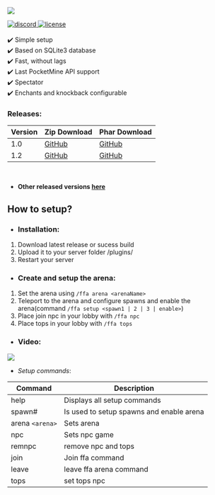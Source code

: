 <a align="center"><img src="https://github.com/PocketmineSmashPE/KFA/blob/master/logo.png"></img></a>

<div align="left">
	<a href="https://discord.gg/">
        <img src="https://img.shields.io/badge/chat-on%20discord-7289da.svg" alt="discord">
    </a>
    <a href="https://github.com/PocketmineSmashPE/KFA/blob/master/LICENSE">
        <img src="https://img.shields.io/badge/license-Apache%20License%202.0-yellowgreen.svg" alt="license">
    </a>
    <br><br>
    ✔️ Simple setup
    <br>
    ✔️ Based on SQLite3 database
    <br>
    ✔️ Fast, without lags
    <br>
    ✔️ Last PocketMine API support
    <br>
    ✔️ Spectator
    <br>
    ✔️ Enchants and knockback configurable
    <br>
    
</div>

### Releases:

| Version | Zip Download | Phar Download |
| --- | --- | --- |
| 1.0 | [GitHub](https://github.com/PocketmineSmashPE/KFA/releases/download/1.0/KFA.zip) | [GitHub](https://github.com/PocketmineSmashPE/KFA/releases/download/1.0/KFA_v1.0-beta.phar) |
| 1.2 | [GitHub](https://github.com/PocketmineSmashPE/KFA/archive/1.2-beta.zip) | [GitHub](https://github.com/PocketmineSmashPE/KFA/releases/download/1.2-beta/KFA_v1.2-beta.phar) |
<br>

- **Other released versions [here](https://github.com/PocketmineSmashPE/KFA/releases/)**

<div align="left">
	<h2>How to setup?</h2>
</div>

 - <h3>Installation:</h3>
 1. Download latest release or sucess build
 2. Upload it to your server folder /plugins/
 3. Restart your server

-  <h3>Create and setup the arena:</h3>
1. Set the arena using `/ffa arena <arenaName>`
2. Teleport to the arena and configure spawns and enable the arena(command `/ffa setup <spawn1 | 2 | 3 | enable>`)
3. Place join npc in your lobby with `/ffa npc`
4. Place tops in your lobby with `/ffa tops`

- <h3>Video:</h3>

<a align="center" href="https://www.youtube.com/watch?v=geXA9spiQSI&t=5s"><img src="https://d12swbtw719y4s.cloudfront.net/images/ojodGbF0/ECt60hbGZFFSX0Kcd2If/0ybsxFrRMa.jpeg?w=620"></a>

- _Setup commands_:

| Command | Description |
| --- | --- |
| help | Displays all setup commands |
| spawn# | Is used to setup spawns and enable arena |
| arena `<arena>` | Sets arena |
| npc | Sets npc game |
| remnpc  | remove npc and tops |
| join | Join ffa command |
| leave | leave ffa arena command |
| tops | set tops npc |
